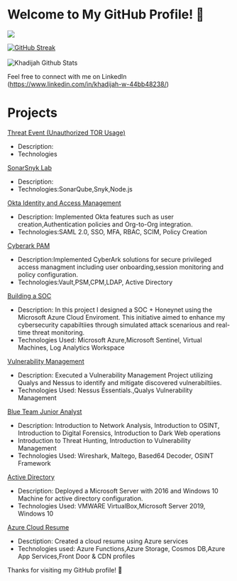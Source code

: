 # Welcome to My GitHub Profile! 👋
![](https://komarev.com/ghpvc/?username=khadijahW&color=green) 

[![GitHub Streak](https://github-readme-streak-stats.herokuapp.com?user=khadijahW&theme=tokyonight)](https://git.io/streak-stats)
<br>
</br>
![Khadijah Github Stats](https://github-readme-stats.vercel.app/api?username=khadijahW&show_icons=true&theme=tokyonight)

Feel free to connect with me on LinkedIn
(https://www.linkedin.com/in/khadijah-w-44bb48238/)



# Projects 
[Threat Event (Unauthorized TOR Usage)](https://github.com/kdee028/Flash028/blob/0c6322ee92e7067c6b14988d3cc215471c147a6f/Threat-Hunting.md)
- Description: 
- Technologies

[SonarSnyk Lab](https://github.com/khadijahW/Flash028/blob/226a571bce421dd420b28b3ea954d7f3a94f3c47/SonarSnyk/SonarSnyk.md)
- Description: 
- Technologies:SonarQube,Snyk,Node.js
  

[Okta Identity and Access Management](Okta)
- Description: Implemented Okta features such as user creation,Authentication policies and Org-to-Org integration.
- Technologies:SAML 2.0, SSO, MFA, RBAC, SCIM, Policy Creation


[Cyberark PAM](Cyberark/Cyberark.md)
- Description:Implemented CyberArk solutions for secure privileged access managment including user onboarding,session monitoring and policy configuration.
- Technologies:Vault,PSM,CPM,LDAP, Active Directory


[Building a SOC](https://github.com/Flash028/Flash028/blob/main/BUILDING%20A%20SOC/building-a-soc.md)
- Description: In this project I designed a SOC + Honeynet using the Microsoft Azure Cloud Enviroment. This initiative aimed to enhance my cybersecurity capabiltiies through simulated attack scenarious and real-time threat monitoring.
- Technologies Used: Microsoft Azure,Microsoft Sentinel, Virtual Machines, Log Analytics Workspace


[Vulnerability Management](https://github.com/Flash028/Flash028/blob/main/Vulnerability%20Assessment/Vulnerability.Assessment.md)
- Description: Executed a Vulnerability Management Project utilizing Qualys and Nessus to identify and mitigate discovered vulnerabiltiies.
- Technologies Used: Nessus Essentials.,Qualys Vulnerability Management


[Blue Team Junior Analyst](https://github.com/khadijahW/Flash028/blob/main/Blue%20Team%20Junior%20Analyst/SBT.md)
- Description: Introduction to Network Analysis, Introduction to OSINT, Introduction to Digital Forensics, Introduction to Dark Web operations
- Introduction to Threat Hunting, Introduction to Vulnerability Management
- Technologies Used: Wireshark, Maltego, Based64 Decoder, OSINT Framework


[Active Directory](https://github.com/khadijahW/Flash028/blob/main/Active%20Directory.md)
- Description: Deployed a Microsoft Server with 2016 and Windows 10 Machine for active directory configuration.
- Technologies Used: VMWARE VirtualBox,Microsoft Server 2019, Windows 10


[Azure Cloud Resume](https://github.com/khadijahW/CyberFlash/blob/179579dcebc2476c707f70b37321e3e49116093f/README.md)
- Desctiption: Created a cloud resume using Azure services
- Technologies used: Azure Functions,Azure Storage, Cosmos DB,Azure App Services,Front Door & CDN profiles



Thanks for visiting my GitHub profile! 🚀

<!--
**kdee028/kdee028** is a ✨ _special_ ✨ repository because its `README.md` (this file) appears on your GitHub profile.

Here are some ideas to get you started:

- 🔭 I’m currently working on ...
- 🌱 I’m currently learning ...
- 👯 I’m looking to collaborate on ...
- 🤔 I’m looking for help with ...
- 💬 Ask me about ...
- 📫 How to reach me: ...
- 😄 Pronouns: ...
- ⚡ Fun fact: ...
-->
